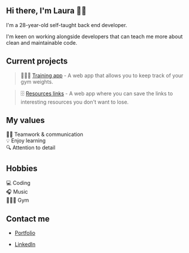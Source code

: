 ## Hi there, I'm Laura 👋🏻

I'm a 28-year-old self-taught back end developer.

I'm keen on working alongside developers that can teach me more about clean and maintainable code.

## Current projects

> 🏋🏻‍♀️ [Training app](https://github.com/laubernal/training-app) - A web app that allows you to keep track of your gym weights.

> 🗄 [Resources links](https://github.com/laubernal/resources-links) - A web app where you can save the links to interesting resources you don't want to lose.  

## My values

🙌🏻 Teamwork & communication  
💡 Enjoy learning  
🔍 Attention to detail  

## Hobbies

💻 Coding  
🎧 Music  
🏋🏻‍♀️ Gym  

## Contact me

- [Portfolio](https://laurabernal.netlify.app/)

- [LinkedIn](https://www.linkedin.com/in/laura-bernal-rodr%C3%ADguez-141156239/)  
